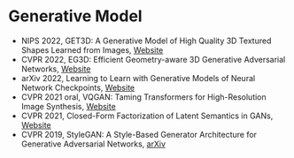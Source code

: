 # Generative Model

- NIPS 2022, GET3D: A Generative Model of High Quality 3D Textured Shapes Learned from Images, [Website](https://nv-tlabs.github.io/GET3D/)
- CVPR 2022, EG3D: Efficient Geometry-aware 3D Generative Adversarial Networks, [Website](https://nvlabs.github.io/eg3d/)
- arXiv 2022, Learning to Learn with Generative Models of Neural Network Checkpoints, [Website](https://www.wpeebles.com/Gpt)
- CVPR 2021 oral, VQGAN: Taming Transformers for High-Resolution Image Synthesis, [Website](https://compvis.github.io/taming-transformers/)
- CVPR 2021, Closed-Form Factorization of Latent Semantics in GANs, [Website](https://genforce.github.io/sefa/)
- CVPR 2019, StyleGAN: A Style-Based Generator Architecture for Generative Adversarial Networks, [arXiv](https://arxiv.org/abs/1812.04948)



